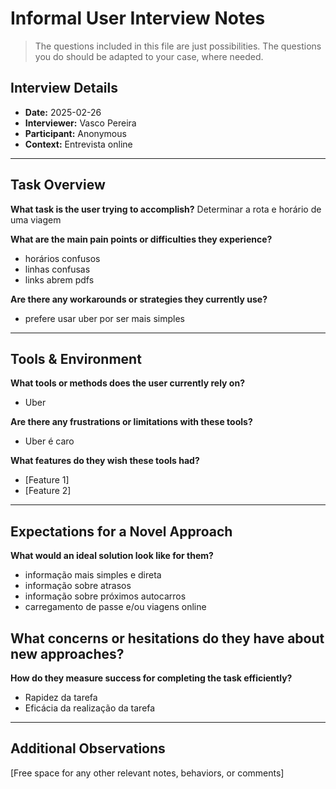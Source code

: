 # Informal User Interview Notes 

> 	The questions included in this file are just possibilities. The questions you do should be adapted to your case, where needed.

## Interview Details 
- **Date:** 2025-02-26
- **Interviewer:** Vasco Pereira
- **Participant:** Anonymous 
- **Context:** Entrevista online 
- --- 
## Task Overview 

 **What task is the user trying to accomplish?** 
Determinar a rota e horário de uma viagem  

**What are the main pain points or difficulties they experience?** 
- horários confusos
- linhas confusas
- links abrem pdfs

**Are there any workarounds or strategies they currently use?** 
- prefere usar uber por ser mais simples 

---- 
## Tools & Environment 
**What tools or methods does the user currently rely on?** 
- Uber


**Are there any frustrations or limitations with these tools?** 
- Uber é caro

**What features do they wish these tools had?** 
- [Feature 1] 
- [Feature 2] 
--- 
## Expectations for a Novel Approach 

**What would an ideal solution look like for them?** 
- informação mais simples e direta
- informação sobre atrasos
- informação sobre próximos autocarros
- carregamento de passe e/ou viagens online

**What concerns or hesitations do they have about new approaches?** 
- 

**How do they measure success for completing the task efficiently?** 
- Rapidez da tarefa
- Eficácia da realização da tarefa

--- 
## Additional Observations 
[Free space for any other relevant notes, behaviors, or comments]